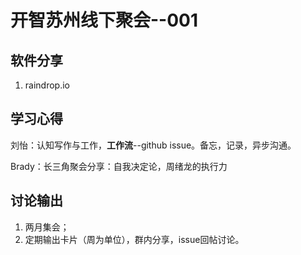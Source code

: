 # 开智苏州线下聚会--001

## 软件分享

1. raindrop.io


## 学习心得

刘怡：认知写作与工作，**工作流**--github issue。备忘，记录，异步沟通。

Brady：长三角聚会分享：自我决定论，周绪龙的执行力

## 讨论输出

1. 两月集会；
2. 定期输出卡片（周为单位），群内分享，issue回帖讨论。

